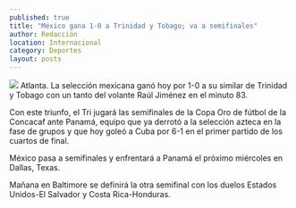 ```yaml
---
published: true
title: "México gana 1-0 a Trinidad y Tobago; va a semifinales"
author: Redacción
location: Internacional
category: Deportes
layout: posts
---
```


![](http://i.imgur.com/brmUtq3m.jpg)
Atlanta. La selección mexicana ganó hoy por 1-0 a su similar de Trinidad y Tobago con un tanto del volante Raúl Jiménez en el minuto 83.

Con este triunfo, el Tri jugará las semifinales de la Copa Oro de fútbol de la Concacaf ante Panamá, equipo que ya derrotó a la selección azteca en la fase de grupos y que hoy goleó a Cuba por 6-1 en el primer partido de los cuartos de final.

México pasa a semifinales y enfrentará a Panamá el próximo miércoles en Dallas, Texas.

Mañana en Baltimore se definirá la otra semifinal con los duelos Estados Unidos-El Salvador y Costa Rica-Honduras.
